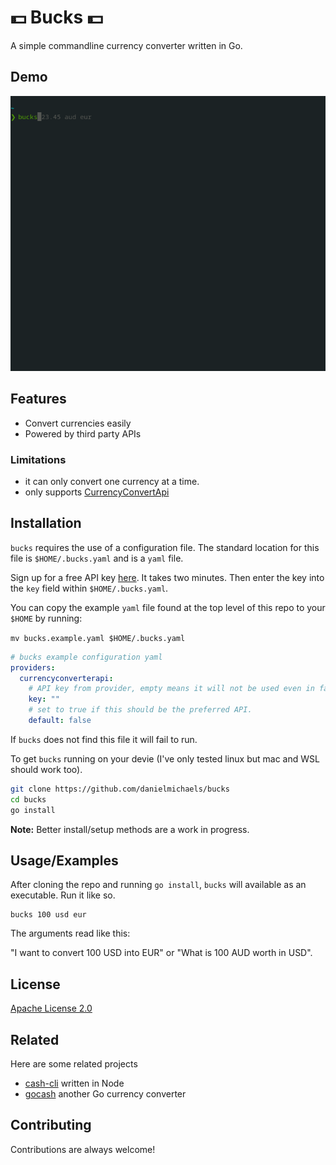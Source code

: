 
# 💵 Bucks 💵

A simple commandline currency converter written in Go.

## Demo

![](docs/bucks-demo.gif)
  
## Features

- Convert currencies easily
- Powered by third party APIs
  
### Limitations 

- it can only convert one currency at a time.
- only supports [CurrencyConvertApi](https://free.currencyconverterapi.com/)
## Installation

`bucks` requires the use of a configuration file. The standard location for this file is
`$HOME/.bucks.yaml` and is a `yaml` file.

Sign up for a free API key [here](https://free.currencyconverterapi.com/free-api-key). It takes 
two minutes. Then enter the key into the `key` field within `$HOME/.bucks.yaml`. 

You can copy the example `yaml` file found at the top level of this repo to your `$HOME` by running:

`mv bucks.example.yaml $HOME/.bucks.yaml`

```yaml
# bucks example configuration yaml
providers:
  currencyconverterapi:
    # API key from provider, empty means it will not be used even in fallback
    key: ""
    # set to true if this should be the preferred API.
    default: false
```
If `bucks` does not find this file it will fail to run. 

To get `bucks` running on your devie (I've only tested linux but mac and WSL should work too).
```bash
git clone https://github.com/danielmichaels/bucks
cd bucks
go install
```

**Note:** Better install/setup methods are a work in progress.

## Usage/Examples

After cloning the repo and running `go install`, `bucks` will available as an executable. Run it 
like so.

```shell
bucks 100 usd eur
```

The arguments read like this:

"I want to convert 100 USD into EUR" or "What is 100 AUD worth in USD".
  
## License

[Apache License 2.0](https://choosealicense.com/licenses/apache-2.0/)
  
## Related

Here are some related projects

- [cash-cli](https://github.com/xxczaki/cash-cli) written in Node
- [gocash](https://github.com/basebandit/gocash) another Go currency converter
  
## Contributing

Contributions are always welcome!

